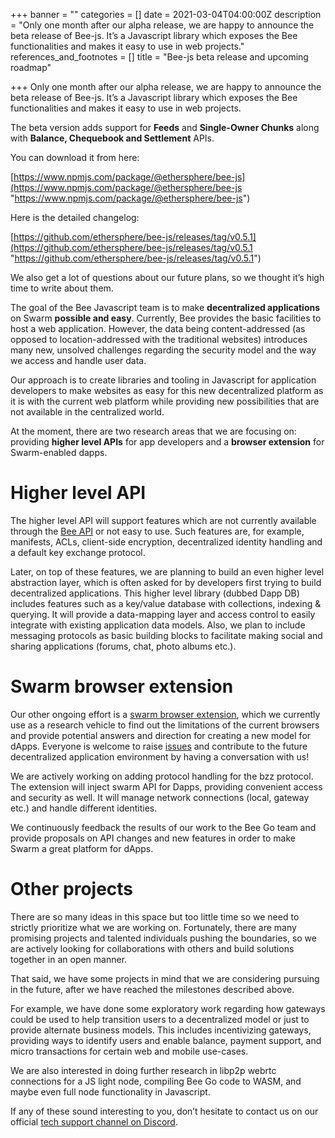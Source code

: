+++
banner = ""
categories = []
date = 2021-03-04T04:00:00Z
description = "Only one month after our alpha release, we are happy to announce the beta release of Bee-js. It’s a Javascript library which exposes the Bee functionalities and makes it easy to use in web projects."
references_and_footnotes = []
title = "Bee-js beta release and upcoming roadmap"

+++
Only one month after our alpha release, we are happy to announce the beta release of Bee-js. It’s a Javascript library which exposes the Bee functionalities and makes it easy to use in web projects.

The beta version adds support for **Feeds** and **Single-Owner Chunks** along with **Balance, Chequebook and Settlement** APIs.

You can download it from here:

[https://www.npmjs.com/package/@ethersphere/bee-js](https://www.npmjs.com/package/@ethersphere/bee-js "https://www.npmjs.com/package/@ethersphere/bee-js")

Here is the detailed changelog:

[https://github.com/ethersphere/bee-js/releases/tag/v0.5.1](https://github.com/ethersphere/bee-js/releases/tag/v0.5.1 "https://github.com/ethersphere/bee-js/releases/tag/v0.5.1")

We also get a lot of questions about our future plans, so we thought it’s high time to write about them.

The goal of the Bee Javascript team is to make **decentralized applications** on Swarm **possible and easy**. Currently, Bee provides the basic facilities to host a web application. However, the data being content-addressed (as opposed to location-addressed with the traditional websites) introduces many new, unsolved challenges regarding the security model and the way we access and handle user data.

Our approach is to create libraries and tooling in Javascript for application developers to make websites as easy for this new decentralized platform as it is with the current web platform while providing new possibilities that are not available in the centralized world.

At the moment, there are two research areas that we are focusing on: providing **higher level APIs** for app developers and a **browser extension** for Swarm-enabled dapps.

# Higher level API

The higher level API will support features which are not currently available through the [Bee API](https://docs.ethswarm.org/api/) or not easy to use. Such features are, for example, manifests, ACLs, client-side encryption, decentralized identity handling and a default key exchange protocol.

Later, on top of these features, we are planning to build an even higher level abstraction layer, which is often asked for by developers first trying to build decentralized applications. This higher level library (dubbed Dapp DB) includes features such as a key/value database with collections, indexing & querying. It will provide a data-mapping layer and access control to easily integrate with existing application data models. Also, we plan to include messaging protocols as basic building blocks to facilitate making social and sharing applications (forums, chat, photo albums etc.).

# Swarm browser extension

Our other ongoing effort is a [swarm browser extension](https://github.com/ethersphere/swarm-extension), which we currently use as a research vehicle to find out the limitations of the current browsers and provide potential answers and direction for creating a new model for dApps. Everyone is welcome to raise [issues](https://github.com/ethersphere/swarm-extension/issues) and contribute to the future decentralized application environment by having a conversation with us!

We are actively working on adding protocol handling for the bzz protocol. The extension will inject swarm API for Dapps, providing convenient access and security as well. It will manage network connections (local, gateway etc.) and handle different identities.

We continuously feedback the results of our work to the Bee Go team and provide proposals on API changes and new features in order to make Swarm a great platform for dApps.

# Other projects

There are so many ideas in this space but too little time so we need to strictly prioritize what we are working on. Fortunately, there are many promising projects and talented individuals pushing the boundaries, so we are actively looking for collaborations with others and build solutions together in an open manner.

That said, we have some projects in mind that we are considering pursuing in the future, after we have reached the milestones described above.

For example, we have done some exploratory work regarding how gateways could be used to help transition users to a decentralized model or just to provide alternate business models. This includes incentivizing gateways, providing ways to identify users and enable balance, payment support, and micro transactions for certain web and mobile use-cases.

We are also interested in doing further research in libp2p webrtc connections for a JS light node, compiling Bee Go code to WASM, and maybe even full node functionality in Javascript.

If any of these sound interesting to you, don’t hesitate to contact us on our official [tech support channel on Discord](https://discord.gg/ykCupZMuww).